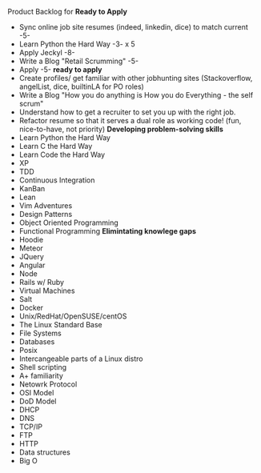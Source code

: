 Product Backlog for __Ready to Apply__


- Sync online job site resumes (indeed, linkedin, dice) to match current -5-
- Learn Python the Hard Way -3- x 5
- Apply Jeckyl -8-
- Write a Blog "Retail Scrumming" -5-
- Apply -5-
__ready to apply__
- Create profiles/ get familiar with other jobhunting sites (Stackoverflow, angelList, dice, builtinLA for PO roles)
- Write a Blog "How you do anything is How you do Everything - the self scrum"
- Understand how to get a recruiter to set you up with the right job.
- Refactor resume so that it serves a dual role as working code! (fun, nice-to-have, not priority)
__Developing problem-solving skills__
- Learn Python the Hard Way
- Learn C the Hard Way
- Learn Code the Hard Way
- XP
 - TDD
 - Continuous Integration
- KanBan
- Lean
- Vim Adventures
- Design Patterns
- Object Oriented Programming
- Functional Programming
__Elimintating knowlege gaps__
- Hoodie
- Meteor
- JQuery
- Angular
- Node
- Rails w/ Ruby
- Virtual Machines
- Salt
- Docker
- Unix/RedHat/OpenSUSE/centOS
 - The Linux Standard Base
 - File Systems
 - Databases
 - Posix
 - Intercangeable parts of a Linux distro
 - Shell scripting
- A+ familiarity
- Netowrk Protocol
 - OSI Model
 - DoD Model
 - DHCP
 - DNS
 - TCP/IP
 - FTP
 - HTTP
- Data structures
- Big O
